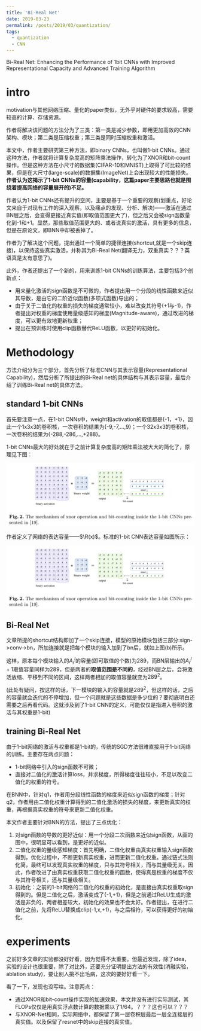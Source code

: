 ```yaml
---
title: 'Bi-Real Net'
date: 2019-03-23
permalink: /posts/2019/03/quantization/
tags:
  - quantization
  - CNN
---
```


Bi-Real Net: Enhancing the Performance of 1bit CNNs with Improved Representational Capacity and Advanced Training Algorithm

# intro
motivation与其他网络压缩、量化的paper类似，无外乎对硬件的要求较高，需要较高的计算、存储资源。

作者将解决该问题的方法分为了三类：第一类是减少参数，即用更加高效的CNN架构、模块；第二类是压缩权重；第三类是同时压缩权重和激活。

本文中，作者主要研究第三种方法，即binary CNNs，也叫做1-bit CNNs。通过这种方法，作者就将计算复杂度高的矩阵乘法操作，转化为了XNOR和bit-count操作。但是这种方法在小尺寸的数据集(CIFAR-10和MNIST)上取得了可比较的结果，但是在大尺寸(large-scale)的数据集(ImageNet)上会出现较大的性能损失。**作者认为这揭示了1-bit CNNs的容量(capability，这篇paper主要思路也就是围绕着提高网络的容量展开的)不足。**

作者认为1-bit CNNs还有提升的空间，主要是基于一个重要的观察(划重点，好论文来自于对现有工作的深入观察，以及痛点的发现、分析、解决)——激活在通过BN层之后，会变得更接近真实值(即取值范围更大了)，但之后又会被sign函数量化到-1和+1。显然，那些取值范围更大的、或者说真实的激活，具有更多的信息，但是在原论文，即BNN中却被丢掉了。

作者为了解决这个问题，提出通过一个简单的捷径连接(shortcut,就是一个skip连接)，以保持这些真实激活，并称其为Bi-Real Net(翻译无力，双重真实？？？英语真是太有意思了)。

此外，作者还提出了一个新的，用来训练1-bit CNNs的训练算法，主要包括3个创新点：

- 用来量化激活的sign函数是不可微的，作者提出用一个分段的线性函数来近似其导数，是由它的二阶近似函数(多项式函数)导出的；
- 由于关于二值化的权重的损失的梯度通常较小，难以改变其符号(+1与-1)，作者提出对权重的梯度使用量级感知的梯度(Magnitude-aware)，通过改进的梯度，可以更有效地更新权重；
- 提出在预训练时使用clip函数替代ReLU函数，以更好的初始化。

# Methodology

方法介绍分为三个部分，首先分析了标准CNN与其表示容量(Representational Capability)，然后分析了所提出的Bi-Real net的具体结构与其表示容量，最后介绍了训练Bi-Real net的具体方法。

## standard 1-bit CNNs

首先要注意一点，在1-bit CNNs中，weight和activation的取值都是{-1，+1}，因此一个1x3x3的卷积核，一次卷积的结果为{-9,-7,...,9}；一个32x3x3的卷积核，一次卷积的结果为{-288,-286,...,+288}。

1-bit CNNs最大的好处就在于之前计算复杂度高的矩阵乘法被大大的简化了，原理见下图：

![avatar](https://github.com/pppLang/pppLang.github.io/blob/master/_posts/Bi-RealNet/fig2.PNG)

作者定义了网络的表达容量——$\R(x)$。标准的1-bit CNN表达容量如图所示：

![avatar](https://github.com/pppLang/pppLang.github.io/blob/master/_posts/Bi-RealNet/fig2.PNG)

## Bi-Real Net

文章所提的shortcut结构即加了一个skip连接，模型的原始模块包括三部分:sign->conv->bn，所加连接就是把每个模块的输入加到了bn后，就如上图(b)所示。

这样，原本每个模块输入的$A_r^l$的容量(即可取值的个数)为289，而BN层输出的$A_r^l+1$取值容量同样为289，但是两者的**取值范围是不同的**，经过BN层之后，会将激活放缩、平移到不同的区间，这样两者相加的取值容量就变为$289^2$。

(此处有疑问，按这样的话，下一模块的输入的容量就是$289^2$，但这样的话，之后的容量就会迭代的不停增加，但一个问题就是这些数据是多少位的？要彻底明白还需要之后再看代码。这就涉及到了1-bit CNN的定义，可能仅仅是指进入卷积的激活与其权重是1-bit)

## training Bi-Real Net

由于1-bit网络的激活与权重都是1-bit的，传统的SGD方法很难直接用于1-bit网络的训练。主要存在两点问题：

- 1-bit网络中引入的sign函数不可微；
- 直接对二值化的激活计算loss，并求梯度，所得梯度往往较小，不足以改变二值化的权重的符号。

在BNN中，针对q1，作者用分段线性函数的梯度来近似sign函数的梯度；针对q2，作者用由二值化权重计算得到的二值化激活的损失的梯度，来更新真实的权重，再根据真实权重的符号来更新二值化权重。

本文作者主要针对BNN的方法，提出了三点优化：

1. 对sign函数的导数的更好近似：用一个分段二次函数来近似sign函数，从画的图中，很明显可以看到，是更好的近似。
2. 二值化权重的量级感知梯度：首先明确，二值化权重由真实权重输入sign函数得到，优化过程中，不断更新真实权重，进而更新二值化权重。通过链式法则化简，最终可以发现真实权重的梯度，只与其符号相关，而与其量级无关。因此，作者改进了由真实权重获取二值化权重的函数，使得真是权重的梯度不仅与其符号相关，还与其量级相关。
3. 初始化：之前的1-bit网络的二值化的权重的初始化，是直接由真实权重取sign得到的。但是二值化之后，激活变成了{-1,+1}，但是之前通过ReLU生成的激活是非负的，两者相差较大，初始化的效果也不会太好。作者提出，在进行二值化之前，先将ReLU替换成clip(-1,x,+1)，与之后相符，可以获得更好的初始化。

# experiments

之前好多文章的实验都没好好看，因为觉得不太重要。但最近发现，除了idea，实验的设计也很重要，除了对比外，还要充分证明提出方法的有效性(消融实验，ablation study)，要让别人挑不出毛病，这次的要好好看一下。

看了一下，发现也没写啥。注意两点：

- 通过XNOR和bit-count操作实现的加速效果，本文并没有进行实际测试，其FLOPs仅仅是用真实浮点数计算的数据乘以了1/64。？？？这也可以？？？
- 与XNOR-Net相同，实际网络中，都保留了第一层卷积层最后一层全连接层的真实值。以及保留了resnet中的skip连接的真实值。
